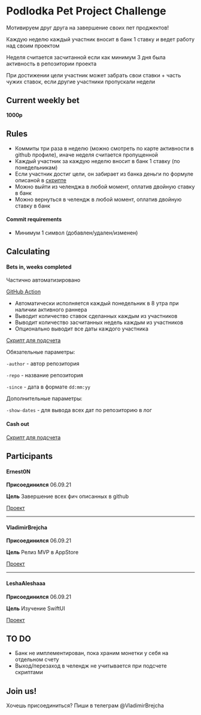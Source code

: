 # Podlodka Pet Project Challenge

Мотивируем друг друга на завершение своих пет проджектов!

Каждую неделю каждый участник вносит в банк 1 ставку и ведет работу над своим проектом

Неделя считается засчитанной если как минимум 3 дня была активность в репозитории проекта

При достижении цели участник может забрать свои ставки + часть чужих ставок, если другие участники пропускали недели

## Current weekly bet

**1000р**

## Rules

- Коммиты три раза в неделю (можно смотреть по карте активности в github профиле), иначе неделя считается пропущенной
- Каждый участник за каждую неделю вносит в банк 1 ставку (по понедельникам)
- Если участник достиг цели, он забирает из банка деньги по формуле описаной в [скрипте](ChallengeWinCalculator.swift)
- Можно выйти из челенджа в любой момент, оплатив двойную ставку в банк
- Можно вернуться в челендж в любой момент, оплатив двойную ставку в банк

#### Commit requirements

- Минимум 1 символ (добавлен/удален/изменен)

## Calculating

#### Bets in, weeks completed

Частично автоматизировано

[GitHub Action](.github/workflows/calculateParticipantsWeeks.yml)

- Автоматически исполняется каждый понедельник в 8 утра при наличии активного раннера
- Выводит количество ставок сделанных каждым из участников
- Выводит количество засчитанных недель каждым из участников
- Опционально выводит все даты каждого участника

[Скрипт для подсчета](ChallengeActiveWeeksCalculator.swift)

Обязательные параметры:

`-author` - автор репозитория

`-repo` - название репозитория

`-since` - дата в формате `dd:mm:yy`

Дополнительные параметры:

`-show-dates` - для вывода всех дат по репозиторию в лог

#### Cash out

[Скрипт для подсчета](ChallengeWinCalculator.swift)

## Participants

#### Ernest0N

**Присоединился** 06.09.21

**Цель** Завершение всех фич описанных в github

[Проект](https://github.com/Ernest0-Production/RedmineClient)

---

#### VladimirBrejcha

**Присоединился** 06.09.21

**Цель** Релиз MVP в AppStore

[Проект](https://github.com/VladimirBrejcha/Rise)

---

#### LeshaAleshaaa

**Присоединился** 06.09.21

**Цель** Изучение SwiftUI

[Проект](https://github.com/LeshaAleshaaa/SwiftUIProject)

## TO DO

- Банк не имплементирован, пока храним монетки у себя на отдельном счету
- Выход/перезаход в челендж не учитывается при подсчете скриптами

## Join us!

Хочешь присоединиться? Пиши в телеграм @VladimirBrejcha
